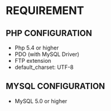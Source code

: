 # REQUIREMENT

## PHP CONFIGURATION

* Php 5.4 or higher
* PDO (with MySQL Driver) 
* FTP extension  
* default_charset: UTF-8

## MYSQL CONFIGURATION

* MySQL 5.0 or higher
 
